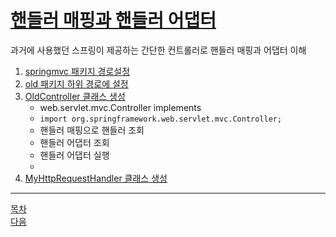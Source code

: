 # [핸들러 매핑과 핸들러 어댑터](5-2.md)        
과거에 사용했던 스프링이 제공하는 간단한 컨트롤러로 핸들러 매핑과 어댑터 이해

1. [springmvc 패키지 경로설정](../src/main/java/hello/servlet/web/springmvc)
2. [old 패키지 하위 경로에 설정](../src/main/java/hello/servlet/web/springmvc/old)
3. [OldController 클래스 생성](../src/main/java/hello/servlet/web/springmvc/old/OldController.java)
   - web.servlet.mvc.Controller implements
   - ```import org.springframework.web.servlet.mvc.Controller;```
   - 핸들러 매핑으로 핸들러 조회
   - 핸들러 어댑터 조회
   - 핸들러 어댑터 실행
   - 
4. [MyHttpRequestHandler 클래스 생성](../src/main/java/hello/servlet/web/springmvc/old/MyHttpRequestHandler.java)


---
[목차](../README.md)  
[다음](5-3.md)